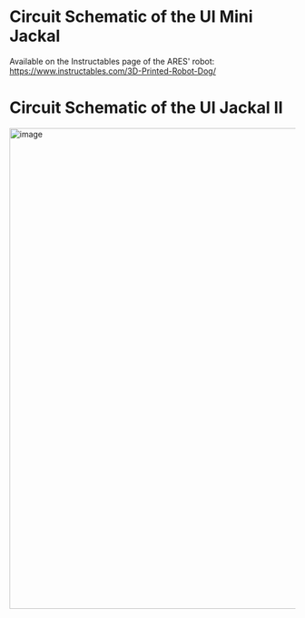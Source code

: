 # Circuit Schematic of the UI Mini Jackal
Available on the Instructables page of the ARES' robot: https://www.instructables.com/3D-Printed-Robot-Dog/

# Circuit Schematic of the UI Jackal II
<img width="1239" height="845" alt="image" src="https://github.com/user-attachments/assets/fa3a46ff-c2ee-44e6-8501-6310f8396684" />
